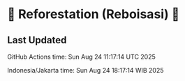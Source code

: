 
# 🌳 Reforestation (Reboisasi) 🌲

## Last Updated

GitHub Actions time: Sun Aug 24 11:17:14 UTC 2025

Indonesia/Jakarta time: Sun Aug 24 18:17:14 WIB 2025
